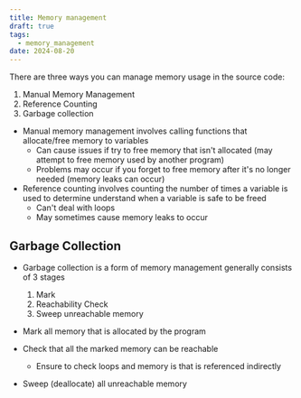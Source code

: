```yaml
---
title: Memory management
draft: true
tags:
  - memory_management
date: 2024-08-20
---
```


There are three ways you can manage memory usage in the source code:

1. Manual Memory Management
2. Reference Counting
3. Garbage collection

- Manual memory management involves calling functions that allocate/free memory to variables
  - Can cause issues if try to free memory that isn't allocated (may attempt to free memory used by another program)
  - Problems may occur if you forget to free memory after it's no longer needed (memory leaks can occur)
- Reference counting involves counting the number of times a variable is used to determine understand when a variable is safe to be freed
  - Can't deal with loops
  - May sometimes cause memory leaks to occur

## Garbage Collection

- Garbage collection is a form of memory management generally consists of 3 stages

  1.  Mark
  2.  Reachability Check
  3.  Sweep unreachable memory

- Mark all memory that is allocated by the program
- Check that all the marked memory can be reachable
  - Ensure to check loops and memory is that is referenced indirectly
- Sweep (deallocate) all unreachable memory
